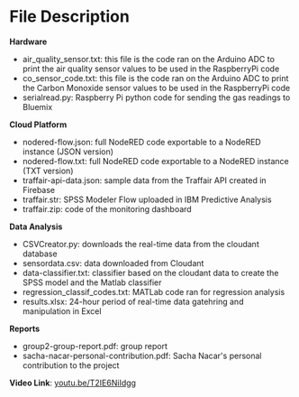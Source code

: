 File Description
===============

**Hardware**

*  air_quality_sensor.txt: this file is the code ran on the Arduino ADC to print the air quality sensor values to be used in the RaspberryPi code
*  co_sensor_code.txt: this file is the code ran on the Arduino ADC to print the Carbon Monoxide sensor values to be used in the RaspberryPi code
*  serialread.py: Raspberry Pi python code for sending the gas readings to Bluemix

**Cloud Platform**

*  nodered-flow.json: full NodeRED code exportable to a NodeRED instance (JSON version)
*  nodered-flow.txt: full NodeRED code exportable to a NodeRED instance (TXT version)
*  traffair-api-data.json: sample data from the Traffair API created in Firebase
*  traffair.str: SPSS Modeler Flow uploaded in IBM Predictive Analysis
*  traffair.zip: code of the monitoring dashboard

**Data Analysis**

*  CSVCreator.py: downloads the real-time data from the cloudant database
*  sensordata.csv:  data downloaded from Cloudant
*  data-classifier.txt: classifier based on the cloudant data to create the SPSS model and the Matlab classifier
*  regression_classif_codes.txt: MATLab code ran for regression analysis
*  results.xlsx: 24-hour period of real-time data gatehring and manipulation in Excel

**Reports**

*  group2-group-report.pdf: group report
*  sacha-nacar-personal-contribution.pdf: Sacha Nacar's personal contribution to the project

**Video Link**: [youtu.be/T2IE6NiIdgg](https://www.youtube.com/watch?v=T2IE6NiIdgg)
